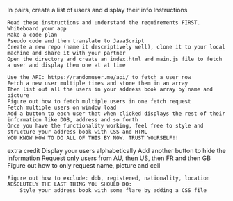 In pairs, create a list of users and display their info
Instructions

    Read these instructions and understand the requirements FIRST.
    Whiteboard your app
    Make a code plan
    Pseudo code and then translate to JavaScript
    Create a new repo (name it descriptively well), clone it to your local machine and share it with your partner
    Open the directory and create an index.html and main.js file to fetch a user and display them one at at time

    Use the API: https://randomuser.me/api/ to fetch a user now
    Fetch a new user multiple times and store them in an array
    Then list out all the users in your address book array by name and picture
    Figure out how to fetch multiple users in one fetch request
    Fetch multiple users on window load
    Add a button to each user that when clicked displays the rest of their information like DOB, address and so forth
    Once you have the functionality working, feel free to style and structure your address book with CSS and HTML
    YOU KNOW HOW TO DO ALL OF THIS BY NOW. TRUST YOURSELF!!

extra credit
Display your users alphabetically
Add another button to hide the information
Request only users from AU, then US, then FR and then GB
Figure out how to only request name, picture and cell

    Figure out how to exclude: dob, registered, nationality, location
    ABSOLUTELY THE LAST THING YOU SHOULD DO:
        Style your address book with some flare by adding a CSS file
